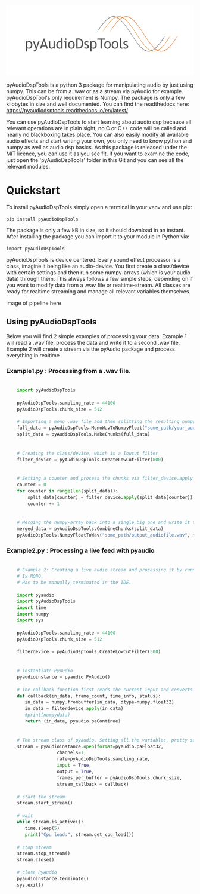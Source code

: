 ![Logo](https://raw.githubusercontent.com/ArjaanAuinger/pyaudiodsptools/master/Logo.png)

pyAudioDspTools is a python 3 package for manipulating audio by just using numpy. This can be from a .wav or as a stream 
via pyAudio for example. pyAudioDspTool's only requirement is Numpy. The package is only a few kilobytes in size and 
well documented. You can find the readthedocs here: https://pyaudiodsptools.readthedocs.io/en/latest/

You can use pyAudioDspTools to start learning about audio dsp because all relevant operations are in plain sight,
no C or C++ code will be called and nearly no blackboxing takes place. You can also easily modify all available audio
effects and start writing your own, you only need to know python and numpy as well as audio dsp basics. As this package 
is released under the MIT licence, you can use it as you see fit. If you want to examine the code, just open the
'pyAudioDspTools' folder in this Git and you can see all the relevant modules.

# Quickstart

To install pyAudioDspTools simply open a terminal in your venv and use pip:

  `pip install pyAudioDspTools`

The package is only a few kB in size, so it should download in an instant. After installing the package you can import it to your module in Python via:

  `import pyAudioDspTools`

pyAudioDspTools is device centered. Every sound effect processor is a class, imagine it being like an audio-device. You first create a class/device with certain settings and then run some numpy-arrays (which is your audio data) through them. This always follows a few simple steps, depending on if you want to modify data from a .wav file or realtime-stream. All classes are ready for realtime streaming and manage all relevant variables themselves.

image of pipeline here


## Using pyAudioDspTools

Below you will find 2 simple examples of processing your data. Example 1 will read a .wav
file, process the data and write it to a second .wav file. Example 2 will create a stream via the
pyAudio package and process everything in realtime


### Example1.py : Processing from a .wav file.

```python

    import pyAudioDspTools
    
    pyAudioDspTools.sampling_rate = 44100
    pyAudioDspTools.chunk_size = 512

    # Importing a mono .wav file and then splitting the resulting numpy-array in smaller chunks.
    full_data = pyAudioDspTools.MonoWavToNumpyFloat("some_path/your_audiofile.wav")
    split_data = pyAudioDspTools.MakeChunks(full_data)


    # Creating the class/device, which is a lowcut filter
    filter_device = pyAudioDspTools.CreateLowCutFilter(800)


    # Setting a counter and process the chunks via filter_device.apply
    counter = 0
    for counter in range(len(split_data)):
        split_data[counter] = filter_device.apply(split_data[counter])
        counter += 1


    # Merging the numpy-array back into a single big one and write it to a .wav file.
    merged_data = pyAudioDspTools.CombineChunks(split_data)
    pyAudioDspTools.NumpyFloatToWav("some_path/output_audiofile.wav", merged_data)
```

### Example2.py : Processing a live feed with pyaudio
```python

    # Example 2: Creating a live audio stream and processing it by running the data though a lowcut filter.
    # Is MONO.
    # Has to be manually terminated in the IDE.

    import pyaudio
    import pyAudioDspTools
    import time
    import numpy
    import sys

    pyAudioDspTools.sampling_rate = 44100
    pyAudioDspTools.chunk_size = 512

    filterdevice = pyAudioDspTools.CreateLowCutFilter(300)


    # Instantiate PyAudio
    pyaudioinstance = pyaudio.PyAudio()

    # The callback function first reads the current input and converts it to a numpy array, filters it and returns it.
    def callback(in_data, frame_count, time_info, status):
       in_data = numpy.frombuffer(in_data, dtype=numpy.float32)
       in_data = filterdevice.apply(in_data)
       #print(numpydata)
       return (in_data, pyaudio.paContinue)


    # The stream class of pyaudio. Setting all the variables, pretty self explanatory.
    stream = pyaudioinstance.open(format=pyaudio.paFloat32,
                   channels=1,
                   rate=pyAudioDspTools.sampling_rate,
                   input = True,
                   output = True,
                   frames_per_buffer = pyAudioDspTools.chunk_size,
                   stream_callback = callback)

    # start the stream 
    stream.start_stream()

    # wait
    while stream.is_active():
       time.sleep(5)
       print("Cpu load:", stream.get_cpu_load())

    # stop stream 
    stream.stop_stream()
    stream.close()

    # close PyAudio 
    pyaudioinstance.terminate()
    sys.exit()
```
